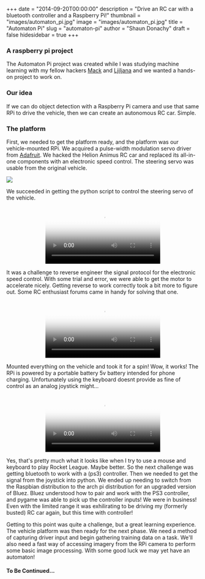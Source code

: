 +++
date = "2014-09-20T00:00:00"
description = "Drive an RC car with a bluetooth controller and a Raspberry Pi!"
thumbnail = "images/automaton_pi.jpg"
image = "images/automaton_pi.jpg"
title = "Automaton Pi"
slug = "automaton-pi"
author = "Shaun Donachy"
draft = false
hidesidebar = true
+++
<style type="text/css">.centerVid{text-align:center;}</style>
### A raspberry pi project

The Automaton Pi project was created while I was studying machine learning with my fellow hackers [Mack](https://mackstump.com/) and [Ljiljana](https://github.com/zljiljana) and we wanted a hands-on project to work on.

### Our idea

If we can do object detection with a Raspberry Pi camera and use that same RPi to drive the vehicle, then we can create an autonomous RC car. Simple.

### The platform

First, we needed to get the platform ready, and the platform was our vehicle-mounted RPi. We acquired a pulse-width modulation servo driver from [Adafruit](https://adafruit.com). We hacked the Helion Animus RC car and replaced its all-in-one components with an electronic speed control. The steering servo was usable from the original vehicle.

<div class="image centered"><image src="../../images/automaton_pi_pwm_controller.png"></image></div>

We succeeded in getting the python script to control the steering servo of the vehicle.

<div class="centerVid"><video src="../../mov/wheel_servo_action.m4v" controls controlsList="nodownload" preload="metadata" poster="../../mov/wheel_servo_action.png"></video></div>

It was a challenge to reverse engineer the signal protocol for the electronic speed control. With some trial and error, we were able to get the motor to accelerate nicely. Getting reverse to work correctly took a bit more to figure out. Some RC enthusiast forums came in handy for solving that one.

<div class="centerVid"><video src="../../mov/esc_motor_action.m4v" controls controlsList="nodownload" preload="metadata" poster="../../mov/esc_motor_action.png"></video></div>

Mounted everything on the vehicle and took it for a spin! Wow, it works! The RPi is powered by a portable battery 5v battery intended for phone charging. Unfortunately using the keyboard doesnt provide as fine of control as an analog joystick might...

<div class="centerVid"><video src="../../mov/driving_action.m4v" controls controlsList="nodownload" preload="metadata" poster="../../mov/driving_action.png"></video></div>

Yes, that's pretty much what it looks like when I try to use a mouse and keyboard to play Rocket League. Maybe better. So the next challenge was getting bluetooth to work with a (ps3) controller. Then we needed to get the signal from the joystick into python. We ended up needing to switch from the Raspbian distribution to the arch pi distribution for an upgraded version of Bluez. Bluez understood how to pair and work with the PS3 controller, and pygame was able to pick up the controller inputs! We were in business! Even with the limited range it was exhilirating to be driving my (formerly busted) RC car again, but this time with controller!

Getting to this point was quite a challenge, but a great learning experience. The vehicle platform was then ready for the next phase. We need a method of capturing driver input and begin gathering training data on a task. We'll also need a fast way of accessing imagery from the RPi camera to perform some basic image processing. With some good luck we may yet have an automaton!

#### To Be Continued...
